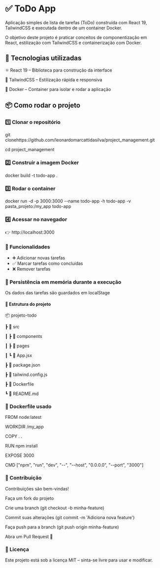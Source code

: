 <h1>✅ ToDo App</h1>

<p>Aplicação simples de lista de tarefas (ToDo) construída com React 19, TailwindCSS e executada dentro de um container Docker.</p>

<p>O objetivo deste projeto é praticar conceitos de componentização em React, estilização com TailwindCSS e containerização com Docker.</p>

<h2>🚀 Tecnologias utilizadas</h2>

<p>⚛️ React 19 – Biblioteca para construção da interface</p>
<p>🎨 TailwindCSS – Estilização rápida e responsiva</p>

<p>🐳 Docker – Container para isolar e rodar a aplicação</p>

<h2>📦 Como rodar o projeto</h2>
<h3>1️⃣ Clonar o repositório</h3>
<p>git clonehttps://github.com/leonardomarcattidasilva/project_management.git</p>
<p>cd project_management</p>

<h3>2️⃣ Construir a imagem Docker</h3>
<p>docker build -t todo-app . </p>

<h3>3️⃣ Rodar o container</h3>
<p>docker run -d -p 3000:3000 --name todo-app -h todo-app -v pasta_projeto:/my_app todo-app</p>

<h3>4️⃣ Acessar no navegador</h3>
<p>👉 http://localhost:3000</p>

<h3>📝 Funcionalidades</h3>

<ul>
   <li>➕ Adicionar novas tarefas</li>
   <li>✅ Marcar tarefas como concluídas</li>
   <li>❌ Remover tarefas</li>
</ul>

<h3>💾 Persistência em memória durante a execução</h3>
<p>Os dados das tarefas são guardados em localStage</p>

<h4>📂 Estrutura do projeto</h4>
<p>📦 projeto-todo</p>
 <p>┣ 📂 src</p>
 <p>┃ ┣ 📂 components</p>
 <p>┃ ┣ 📂 pages</p>
 <p>┃ ┗ 📜 App.jsx</p>
 <p>┣ 📜 package.json</p>
 <p>┣ 📜 tailwind.config.js</p>
 <p>┣ 📜 Dockerfile</p>
 <p>┗ 📜 README.md

<h3>🐳 Dockerfile usado</h3>
<p>FROM node:latest</p>
<p>WORKDIR /my_app</p>
<p>COPY . . </p>
<p>RUN npm install</p>
<p>EXPOSE 3000</p>
<p>CMD ["npm", "run", "dev", "--", "--host", "0.0.0.0", "--port", "3000"]</p>

<h3>🤝 Contribuição</h3>

<p>Contribuições são bem-vindas!</p>
<p>Faça um fork do projeto</p>
<p>Crie uma branch (git checkout -b minha-feature)</p>
<p>Commit suas alterações (git commit -m 'Adiciona nova feature')</p>
<p>Faça push para a branch (git push origin minha-feature)</p>
<p>Abra um Pull Request 🚀</p>

<h3>📜 Licença</h3>
<p>Este projeto está sob a licença MIT – sinta-se livre para usar e modificar.</p>